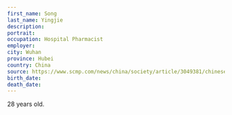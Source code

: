 ```yaml
---
first_name: Song
last_name: Yingjie
description: 
portrait: 
occupation: Hospital Pharmacist
employer: 
city: Wuhan
province: Hubei
country: China
source: https://www.scmp.com/news/china/society/article/3049381/chinese-hospital-pharmacist-28-dies-after-10-straight-days
birth_date: 
death_date: 
---
```


28 years old.
